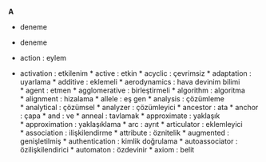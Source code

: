 **A** 

* deneme
* deneme


* action : eylem
* activation : etkilenim
* active : etkin
* acyclic : çevrimsiz
* adaptation : uyarlama
* additive : eklemeli
* aerodynamics : hava devinim bilimi
* agent : etmen
* agglomerative : birleştirmeli
* algorithm : algoritma
* alignment : hizalama
* allele : eş gen
* analysis : çözümleme
* analytical : çözümsel
* analyzer : çözümleyici
* ancestor : ata
* anchor : çapa
* and : ve
* anneal : tavlamak
* approximate : yaklaşık
* approximation : yaklaşıklama
* arc : ayrıt
* articulator : eklemleyici
* association : ilişkilendirme
* attribute : öznitelik
* augmented : genişletilmiş
* authentication : kimlik doğrulama
* autoassociator : özilişkilendirici
* automaton : özdevinir
* axiom : belit

